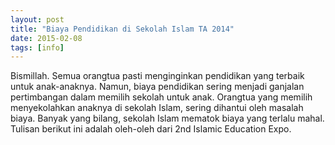 ```yaml
---
layout: post
title: "Biaya Pendidikan di Sekolah Islam TA 2014"
date: 2015-02-08
tags: [info]
---
```


Bismillah. Semua orangtua pasti menginginkan pendidikan yang terbaik untuk anak-anaknya. Namun, biaya pendidikan sering menjadi ganjalan pertimbangan dalam memilih sekolah untuk anak. Orangtua yang memilih menyekolahkan anaknya di sekolah Islam, sering dihantui oleh masalah biaya. Banyak yang bilang, sekolah Islam mematok biaya yang terlalu mahal. Tulisan berikut ini adalah oleh-oleh dari 2nd Islamic Education Expo.


